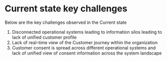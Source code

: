 # Current state key challenges
Below are the key challenges observed in the Current state

1. Disconnected operational systems leading to information silos leading to lack of unified customer profile
2. Lack of real-time view of the Customer journey within the organization
3. Customer consent is spread across different operational systems and lack of unified view of consent information across the system landscape